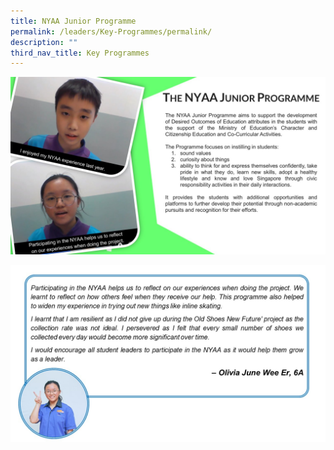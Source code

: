 ```yaml
---
title: NYAA Junior Programme
permalink: /leaders/Key-Programmes/permalink/
description: ""
third_nav_title: Key Programmes
---
```

![](/images/NYAA-Junior-Programme-The-Butterfly-Award-1536x864.jpg)

![](/images/Slide11.jpg)